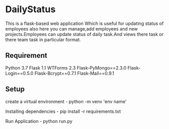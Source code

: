 # DailyStatus

This is a flask-based web application Which is useful for updating status of employees also here you can manage,add employees and new projects.Employees can update status of daily task.And views there task or there team task in particular format.

## Requirement

Python 3.7
Flask 1.1
WTForms 2.3
Flask-PyMongo==2.3.0
Flask-Login==0.5.0
Flask-Bcrypt==0.7.1
Flask-Mail==0.9.1

## Setup

create a virtual environment - python -m venv 'env name'

Installing  dependencies - pip install -r requirements.txt 

Run Application - python run.py

 






